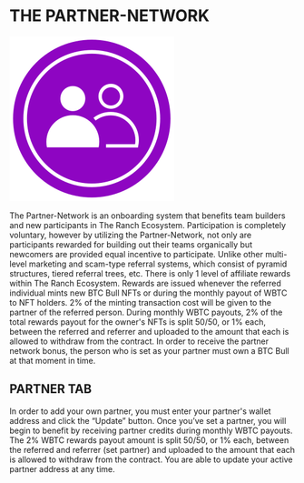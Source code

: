 # THE PARTNER-NETWORK



![](<../../.gitbook/assets/Buddy System.svg>)

The Partner-Network is an onboarding system that benefits team builders and new participants in The Ranch Ecosystem. Participation is completely voluntary, however by utilizing the Partner-Network, not only are participants rewarded for building out their teams organically but newcomers are provided equal incentive to participate. Unlike other multi-level marketing and scam-type referral systems, which consist of pyramid structures, tiered referral trees, etc. There is only 1 level of affiliate rewards within The Ranch Ecosystem. Rewards are issued whenever the referred individual mints new BTC Bull NFTs or during the monthly payout of WBTC to NFT holders. 2% of the minting transaction cost will be given to the partner of the referred person. During monthly WBTC payouts, 2% of the total rewards payout for the owner's NFTs is split 50/50, or 1% each, between the referred and referrer and uploaded to the amount that each is allowed to withdraw from the contract. In order to receive the partner network bonus, the person who is set as your partner must own a BTC Bull at that moment in time.

## PARTNER TAB

In order to add your own partner, you must enter your partner's wallet address and click the “Update” button. Once you’ve set a partner, you will begin to benefit by receiving partner credits during monthly WBTC payouts. The 2% WBTC rewards payout amount is split 50/50, or 1% each, between the referred and referrer (set partner) and uploaded to the amount that each is allowed to withdraw from the contract. You are able to update your active partner address at any time.
